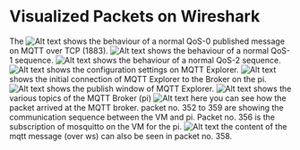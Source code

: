 # Visualized Packets on Wireshark
The ![Alt text](../screenshots/1.png?raw=true "Optional Title") shows the behaviour of a normal QoS-0 published message on MQTT over TCP (1883).
![Alt text](../screenshots/2.png?raw=true "Optional Title") shows the behaviour of a normal QoS-1 sequence.
![Alt text](../screenshots/3.png?raw=true "Optional Title") shows the behaviour of a normal QoS-2 sequence.
![Alt text](../screenshots/4.png?raw=true "Optional Title") shows the configuration settings on MQTT Explorer.
![Alt text](../screenshots/5.png?raw=true "Optional Title") shows the initial connection of MQTT Explorer to the Broker on the pi.
![Alt text](../screenshots/6.png?raw=true "Optional Title") shows the publish window of MQTT Explorer.
![Alt text](../screenshots/7.png?raw=true "Optional Title") shows the various topics of the MQTT Broker (pi)
![Alt text](../screenshots/8.png?raw=true "Optional Title") here you can see how the packet arrived at the MQTT broker. packet no. 352 to 359 are showing the communication sequence between the VM and pi. Packet no. 356 is the subscription of mosquitto on the VM for the pi.
![Alt text](../screenshots/9.png?raw=true "Optional Title") the content of the mqtt message (over ws) can also be seen in packet no. 358.